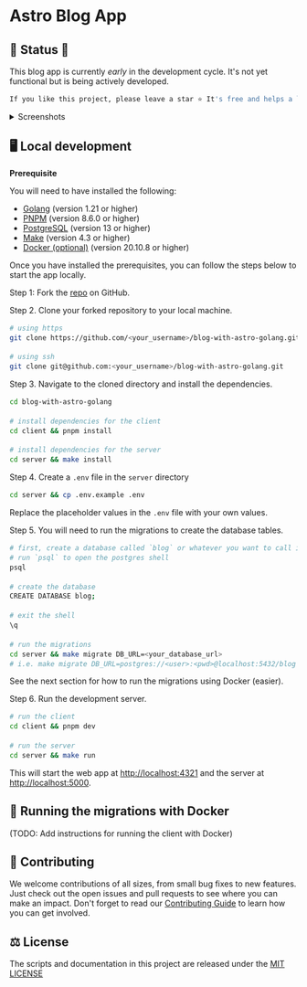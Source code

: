 # Astro Blog App

## :construction: Status :construction:

This blog app is currently _early_ in the development cycle. It's not yet functional but is being actively developed.

```bash
If you like this project, please leave a star ⭐ It's free and helps a lot!
```

<details>
  <summary>Screenshots</summary>
  <div>
    <img src="https://user-images.githubusercontent.com/79809121/221435329-6dbea7cf-ead0-4f1f-a637-80498660d6f1.png" alt="" />
    <img src="./client/public/new-post.png" alt="" />
    <img src="./client/public/posts.png" alt="" />
  </div>
</details>

## :desktop_computer: Local development

**Prerequisite**

You will need to have installed the following:

- [Golang](https://go.dev/dl/) (version 1.21 or higher)
- [PNPM](https://pnpm.io/installation) (version 8.6.0 or higher)
- [PostgreSQL](https://www.postgresql.org/download/) (version 13 or higher)
- [Make](https://www.gnu.org/software/make/) (version 4.3 or higher)
- [Docker (optional)](https://docs.docker.com/get-docker/) (version 20.10.8 or higher)

Once you have installed the prerequisites, you can follow the steps below to start the app locally.

Step 1: Fork the [repo](https://github.com/takanome-dev/blog-with-astro-golang) on GitHub.

Step 2. Clone your forked repository to your local machine.

```bash
# using https
git clone https://github.com/<your_username>/blog-with-astro-golang.git

# using ssh
git clone git@github.com:<your_username>/blog-with-astro-golang.git
```

Step 3. Navigate to the cloned directory and install the dependencies.

```bash
cd blog-with-astro-golang

# install dependencies for the client
cd client && pnpm install

# install dependencies for the server
cd server && make install
```

Step 4. Create a `.env` file in the `server` directory

```bash
cd server && cp .env.example .env
```

Replace the placeholder values in the `.env` file with your own values.

Step 5. You will need to run the migrations to create the database tables.

```bash
# first, create a database called `blog` or whatever you want to call it
# run `psql` to open the postgres shell
psql

# create the database
CREATE DATABASE blog;

# exit the shell
\q

# run the migrations
cd server && make migrate DB_URL=<your_database_url>
# i.e. make migrate DB_URL=postgres://<user>:<pwd>@localhost:5432/blog
```

See the next section for how to run the migrations using Docker (easier).

Step 6. Run the development server.

```bash
# run the client
cd client && pnpm dev

# run the server
cd server && make run
```

This will start the web app at [http://localhost:4321](http://localhost:4321) and the server at [http://localhost:5000](http://localhost:5000).

## :whale: Running the migrations with Docker

(TODO: Add instructions for running the client with Docker)

## :handshake: Contributing

We welcome contributions of all sizes, from small bug fixes to new features. Just check out the open issues and pull requests to see where you can make an impact.
Don't forget to read our [Contributing Guide](./CONTRIBUTING.md) to learn how you can get involved.

## ⚖️ License

The scripts and documentation in this project are released under the [MIT LICENSE](./LICENSE)
